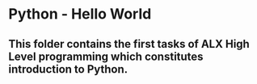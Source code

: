 # Python - Hello World

## This folder contains the first tasks of ALX High Level programming which constitutes introduction to Python.
